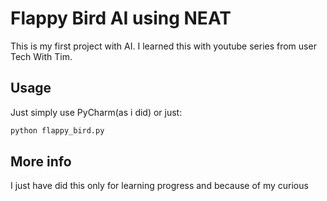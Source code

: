 # Flappy Bird AI using NEAT

This is my first project with AI. I learned this with youtube series from user Tech With Tim.

## Usage

Just simply use PyCharm(as i did) or just:
```bash
python flappy_bird.py
```


## More info
I just have did this only for learning progress and because of my curious 